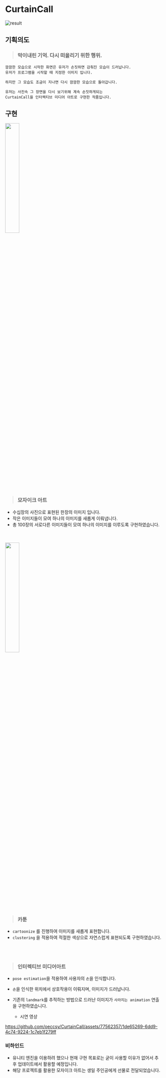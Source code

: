 # CurtainCall

![result](https://github.com/oeccsy/CurtainCall/assets/77562357/4129b579-eed0-487a-975f-cd500de78864)

## 기획의도
> ### 막이내린 기억. 다시 떠올리기 위한 행위.  
```
깜깜한 모습으로 시작한 화면은 유저가 손짓하면 감춰진 모습이 드러납니다.
유저가 프로그램을 시작할 때 지정한 이미지 입니다.

하지만 그 모습도 조금이 지나면 다시 깜깜한 모습으로 돌아갑니다.

유저는 사진속 그 장면을 다시 보기위해 계속 손짓하게되는
CurtainCall을 인터렉티브 미디어 아트로 구현한 작품입니다.
```


## 구현

<img src="https://github.com/oeccsy/CurtainCall/assets/77562357/67b05be3-23b3-4edc-905e-8e7b65b90009" width="30%" height="30%">  

> ### 모자이크 아트
- 수십장의 사진으로 표현된 한장의 이미지 입니다.
- 작은 이미지들이 모여 하나의 이미지를 새롭게 이뤄냅니다.  
- 총 100장의 서로다른 이미지들이 모여 하나의 이미지를 이루도록 구현하였습니다.
<br>
<br>
<img src="https://github.com/oeccsy/CurtainCall/assets/77562357/b29a40f1-c580-494b-8989-a016438d45f7" width="30%" height="30%">   

> ### 카툰  

- `cartoonize` 를 진행하여 이미지를 새롭게 표현합니다.  
- `clustering` 을 적용하여 적절한 색상으로 자연스럽게 표현되도록 구현하였습니다.  
<br>  
<br>  

> ### 인터렉티브 미디어아트  
- `pose estimation`을 적용하여 사용자의 `손`을 인식합니다.
- `손`을 인식한 위치에서 상호작용이 이뤄지며, 이미지가 드러납니다.
- 기존의 `landmark`를 추적하는 방법으로 드러난 이미지가 `사라지는 animation` 연출을 구현하였습니다.

    - 시연 영상

https://github.com/oeccsy/CurtainCall/assets/77562357/1de65269-6dd9-4c74-9224-1c7eb1f279ff


### 비하인드
- 유니티 엔진을 이용하려 했으나 현재 구현 목표로는 굳이 사용할 이유가 없어서 추후 업데이트에서 활용할 예정입니다.
- 해당 프로젝트를 활용한 모자이크 아트는 생일 주인공에게 선물로 전달되었습니다.
